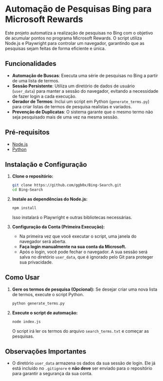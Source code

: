 # Automação de Pesquisas Bing para Microsoft Rewards

Este projeto automatiza a realização de pesquisas no Bing com o objetivo de acumular pontos no programa Microsoft Rewards. O script utiliza Node.js e Playwright para controlar um navegador, garantindo que as pesquisas sejam feitas de forma eficiente e única.

## Funcionalidades

- **Automação de Buscas**: Executa uma série de pesquisas no Bing a partir de uma lista de termos.
- **Sessão Persistente**: Utiliza um diretório de dados de usuário (`user_data`) para manter a sessão do navegador, evitando a necessidade de fazer login a cada execução.
- **Gerador de Termos**: Inclui um script em Python (`generate_terms.py`) para criar listas de termos de pesquisa realistas e variados.
- **Prevenção de Duplicatas**: O sistema garante que o mesmo termo não seja pesquisado mais de uma vez na mesma sessão.

## Pré-requisitos

- [Node.js](https://nodejs.org/)
- [Python](https://www.python.org/)

## Instalação e Configuração

1.  **Clone o repositório:**
    ```bash
    git clone https://github.com/ggb0x/Bing-Search.git
    cd Bing-Search
    ```

2.  **Instale as dependências do Node.js:**
    ```bash
    npm install
    ```
    Isso instalará o Playwright e outras bibliotecas necessárias.

3.  **Configuração da Conta (Primeira Execução):**
    - Na primeira vez que você executar o script, uma janela do navegador será aberta.
    - **Faça login manualmente na sua conta da Microsoft.**
    - Após o login, você pode fechar o navegador. A sua sessão será salva no diretório `user_data`, que é ignorado pelo Git para proteger sua privacidade.

## Como Usar

1.  **Gere os termos de pesquisa (Opcional):**
    Se desejar criar uma nova lista de termos, execute o script Python.
    ```bash
    python generate_terms.py
    ```

2.  **Execute o script de automação:**
    ```bash
    node index.js
    ```
    O script irá ler os termos do arquivo `search_terms.txt` e começar as pesquisas.

## Observações Importantes

- O diretório `user_data` armazena os dados da sua sessão de login. Ele já está incluído no `.gitignore` e **não deve** ser enviado para o repositório para garantir a segurança da sua conta.
